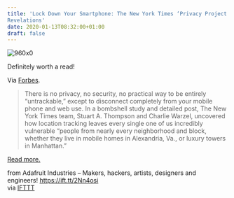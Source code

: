 ```yaml
---
title: 'Lock Down Your Smartphone: The New York Times ‘Privacy Project’
Revelations'
date: 2020-01-13T08:32:00+01:00
draft: false
---
```


![960x0](https://cdn-blog.adafruit.com/uploads/2020/01/960x0-1.jpg "960x0.jpg")

Definitely worth a read!

Via [Forbes](https://www.forbes.com/sites/tjmccue/2020/12/31/lock-down-your-phone-the-new-york-times-privacy-project-revelations/#7b424c3e2bd6).

> There is no privacy, no security, no practical way to be entirely “untrackable,” except to disconnect completely from your mobile phone and web use. In a bombshell study and detailed post, The New York Times team, Stuart A. Thompson and Charlie Warzel, uncovered how location tracking leaves every single one of us incredibly vulnerable “people from nearly every neighborhood and block, whether they live in mobile homes in Alexandria, Va., or luxury towers in Manhattan.”

[Read more.](https://www.forbes.com/sites/tjmccue/2020/12/31/lock-down-your-phone-the-new-york-times-privacy-project-revelations/#7b424c3e2bd6)

  
  
from Adafruit Industries – Makers, hackers, artists, designers and engineers! https://ift.tt/2Nn4osi  
via [IFTTT](https://ifttt.com/?ref=da&site=blogger)